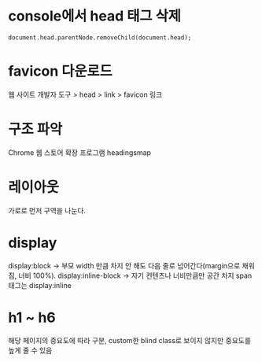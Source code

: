 # console에서 head 태그 삭제

`document.head.parentNode.removeChild(document.head);`

# favicon 다운로드

웹 사이트 개발자 도구 > head > link > favicon 링크

# 구조 파악

Chrome 웹 스토어 확장 프로그램 headingsmap

# 레이아웃

가로로 먼저 구역을 나눈다.

# display

display:block -> 부모 width 만큼 차지 안 해도 다음 줄로 넘어간다(margin으로 채워짐, 너비 100%).
display:inline-block -> 자기 컨텐츠나 너비만큼만 공간 차지
span 태그는 display:inline

# h1 ~ h6

해당 페이지의 중요도에 따라 구분, custom한 blind class로 보이지 않지만 중요도를 높게 줄 수 있음
